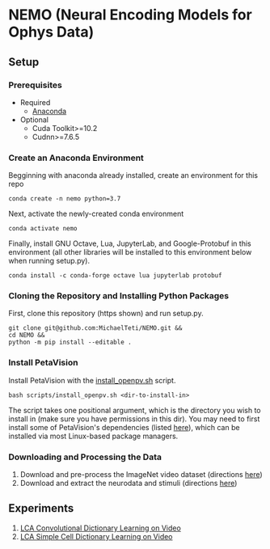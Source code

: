 # NEMO (Neural Encoding Models for Ophys Data)
## Setup
### Prerequisites
- Required
  * [Anaconda](https://docs.anaconda.com/anaconda/install/)
- Optional
  * Cuda Toolkit>=10.2
  * Cudnn>=7.6.5

### Create an Anaconda Environment
Begginning with anaconda already installed, create an environment for this repo 
```
conda create -n nemo python=3.7
```
Next, activate the newly-created conda environment
```
conda activate nemo
```
Finally, install GNU Octave, Lua, JupyterLab, and Google-Protobuf in this environment (all other libraries will be installed 
to this environment below when running setup.py).
```
conda install -c conda-forge octave lua jupyterlab protobuf
```

### Cloning the Repository and Installing Python Packages
First, clone this repository (https shown) and run setup.py.
```
git clone git@github.com:MichaelTeti/NEMO.git &&
cd NEMO &&
python -m pip install --editable .
```

### Install PetaVision
Install PetaVision with the [install_openpv.sh](https://github.com/MichaelTeti/NEMO/blob/main/scripts/install_openpv.sh) script. 
```
bash scripts/install_openpv.sh <dir-to-install-in>
```
The script takes one positional argument, which is the directory you wish to install in (make sure you have permissions in this dir). You may need to first install some of PetaVision's dependencies (listed [here](https://github.com/PetaVision/OpenPV)), which can be installed via most Linux-based package managers.

### Downloading and Processing the Data
1. Download and pre-process the ImageNet video dataset (directions [here](https://github.com/MichaelTeti/NEMO/tree/main/scripts/image_scripts))
2. Download and extract the neurodata and stimuli (directions [here](https://github.com/MichaelTeti/NEMO/tree/main/scripts/allensdk_scripts))  
  
## Experiments
  1. [LCA Convolutional Dictionary Learning on Video](https://github.com/MichaelTeti/NEMO/tree/main/experiments/lca_dictionary_learning_shared)
  2. [LCA Simple Cell Dictionary Learning on Video](https://github.com/MichaelTeti/NEMO/tree/main/experiments/lca_dictionary_learning_nonshared)
